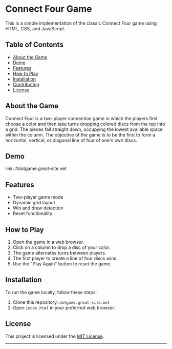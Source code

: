 
# Connect Four Game

This is a simple implementation of the classic Connect Four game using HTML, CSS, and JavaScript.

## Table of Contents

- [About the Game](#about-the-game)
- [Demo](dotgame.great-site.net)
- [Features](#features)
- [How to Play](#how-to-play)
- [Installation](#installation)
- [Contributing](#contributing)
- [License](#license)

## About the Game

Connect Four is a two-player connection game in which the players first choose a color and then take turns dropping colored discs from the top into a grid. The pieces fall straight down, occupying the lowest available space within the column. The objective of the game is to be the first to form a horizontal, vertical, or diagonal line of four of one's own discs.

## Demo

link: #dotgame.great-site.net

## Features

- Two-player game mode
- Dynamic grid layout
- Win and draw detection
- Reset functionality

## How to Play

1. Open the game in a web browser.
2. Click on a column to drop a disc of your color.
3. The game alternates turns between players.
4. The first player to create a line of four discs wins.
5. Use the "Play Again" button to reset the game.

## Installation

To run the game locally, follow these steps:

1. Clone this repository: `dotgame.great-site.net`
2. Open `index.html` in your preferred web browser.

## License

This project is licensed under the [MIT License](LICENSE).

---
